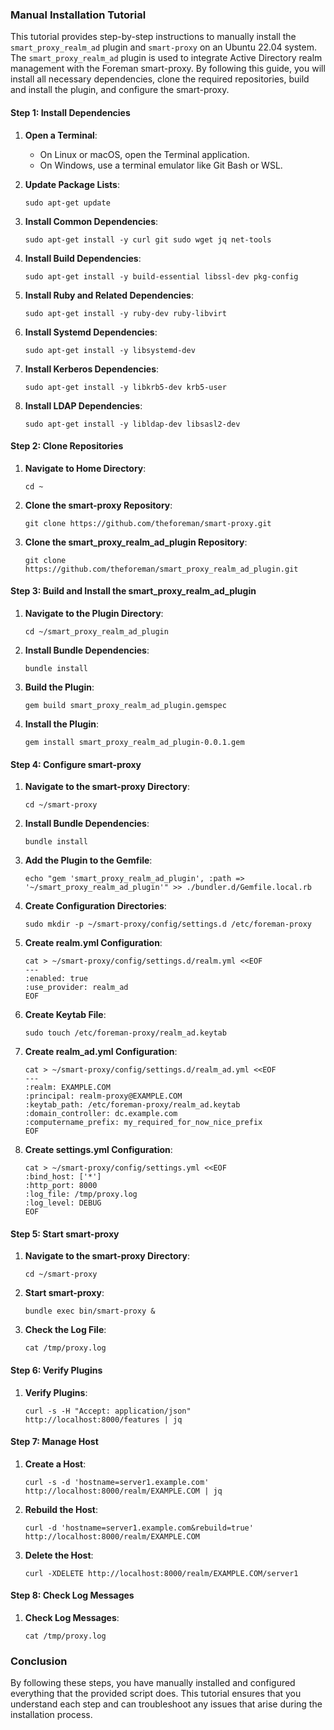 ### Manual Installation Tutorial

This tutorial provides step-by-step instructions to manually install the `smart_proxy_realm_ad` plugin and `smart-proxy` on an Ubuntu 22.04 system. The `smart_proxy_realm_ad` plugin is used to integrate Active Directory realm management with the Foreman smart-proxy. By following this guide, you will install all necessary dependencies, clone the required repositories, build and install the plugin, and configure the smart-proxy.


#### Step 1: Install Dependencies

1. **Open a Terminal**:
   - On Linux or macOS, open the Terminal application.
   - On Windows, use a terminal emulator like Git Bash or WSL.

2. **Update Package Lists**:
   ```shell
   sudo apt-get update
   ```

3. **Install Common Dependencies**:
   ```shell
   sudo apt-get install -y curl git sudo wget jq net-tools
   ```

4. **Install Build Dependencies**:
   ```shell
   sudo apt-get install -y build-essential libssl-dev pkg-config
   ```

5. **Install Ruby and Related Dependencies**:
   ```shell
   sudo apt-get install -y ruby-dev ruby-libvirt
   ```

6. **Install Systemd Dependencies**:
   ```shell
   sudo apt-get install -y libsystemd-dev
   ```

7. **Install Kerberos Dependencies**:
   ```shell
   sudo apt-get install -y libkrb5-dev krb5-user
   ```

8. **Install LDAP Dependencies**:
   ```shell
   sudo apt-get install -y libldap-dev libsasl2-dev
   ```

#### Step 2: Clone Repositories

1. **Navigate to Home Directory**:
   ```shell
   cd ~
   ```

2. **Clone the smart-proxy Repository**:
   ```shell
   git clone https://github.com/theforeman/smart-proxy.git
   ```

3. **Clone the smart_proxy_realm_ad_plugin Repository**:
   ```shell
   git clone https://github.com/theforeman/smart_proxy_realm_ad_plugin.git
   ```

#### Step 3: Build and Install the smart_proxy_realm_ad_plugin

1. **Navigate to the Plugin Directory**:
   ```shell
   cd ~/smart_proxy_realm_ad_plugin
   ```

2. **Install Bundle Dependencies**:
   ```shell
   bundle install
   ```

3. **Build the Plugin**:
   ```shell
   gem build smart_proxy_realm_ad_plugin.gemspec
   ```

4. **Install the Plugin**:
   ```shell
   gem install smart_proxy_realm_ad_plugin-0.0.1.gem
   ```

#### Step 4: Configure smart-proxy

1. **Navigate to the smart-proxy Directory**:
   ```shell
   cd ~/smart-proxy
   ```

2. **Install Bundle Dependencies**:
   ```shell
   bundle install
   ```

3. **Add the Plugin to the Gemfile**:
   ```shell
   echo "gem 'smart_proxy_realm_ad_plugin', :path => '~/smart_proxy_realm_ad_plugin'" >> ./bundler.d/Gemfile.local.rb
   ```

4. **Create Configuration Directories**:
   ```shell
   sudo mkdir -p ~/smart-proxy/config/settings.d /etc/foreman-proxy
   ```

5. **Create realm.yml Configuration**:
   ```shell
   cat > ~/smart-proxy/config/settings.d/realm.yml <<EOF
   ---
   :enabled: true
   :use_provider: realm_ad
   EOF
   ```

6. **Create Keytab File**:
   ```shell
   sudo touch /etc/foreman-proxy/realm_ad.keytab
   ```

7. **Create realm_ad.yml Configuration**:
   ```shell
   cat > ~/smart-proxy/config/settings.d/realm_ad.yml <<EOF
   ---
   :realm: EXAMPLE.COM
   :principal: realm-proxy@EXAMPLE.COM
   :keytab_path: /etc/foreman-proxy/realm_ad.keytab
   :domain_controller: dc.example.com
   :computername_prefix: my_required_for_now_nice_prefix
   EOF
   ```

8. **Create settings.yml Configuration**:
   ```shell
   cat > ~/smart-proxy/config/settings.yml <<EOF
   :bind_host: ['*']
   :http_port: 8000
   :log_file: /tmp/proxy.log
   :log_level: DEBUG
   EOF
   ```

#### Step 5: Start smart-proxy

1. **Navigate to the smart-proxy Directory**:
   ```shell
   cd ~/smart-proxy
   ```

2. **Start smart-proxy**:
   ```shell
   bundle exec bin/smart-proxy &
   ```

3. **Check the Log File**:
   ```shell
   cat /tmp/proxy.log
   ```

#### Step 6: Verify Plugins

1. **Verify Plugins**:
   ```shell
   curl -s -H "Accept: application/json" http://localhost:8000/features | jq
   ```

#### Step 7: Manage Host

1. **Create a Host**:
   ```shell
   curl -s -d 'hostname=server1.example.com' http://localhost:8000/realm/EXAMPLE.COM | jq
   ```

2. **Rebuild the Host**:
   ```shell
   curl -d 'hostname=server1.example.com&rebuild=true' http://localhost:8000/realm/EXAMPLE.COM
   ```

3. **Delete the Host**:
   ```shell
   curl -XDELETE http://localhost:8000/realm/EXAMPLE.COM/server1
   ```

#### Step 8: Check Log Messages

1. **Check Log Messages**:
   ```shell
   cat /tmp/proxy.log
   ```

### Conclusion

By following these steps, you have manually installed and configured everything that the provided script does. This tutorial ensures that you understand each step and can troubleshoot any issues that arise during the installation process.